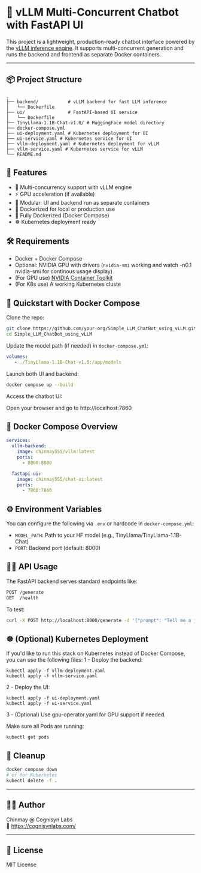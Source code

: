 # 🧠 vLLM Multi-Concurrent Chatbot with FastAPI UI

This project is a lightweight, production-ready chatbot interface powered by the [vLLM inference engine](https://github.com/vllm-project/vllm). It supports multi-concurrent generation and runs the backend and frontend as separate Docker containers.

---

## 📦 Project Structure

```
.
├── backend/           # vLLM backend for fast LLM inference
│   └── Dockerfile
├── ui/                # FastAPI-based UI service
│   └── Dockerfile
├── TinyLlama-1.1B-Chat-v1.0/ # HuggingFace model directory
├── docker-compose.yml
├── ui-deployment.yaml # Kubernetes deployment for UI
├── ui-service.yaml # Kubernetes service for UI
├── vllm-deployment.yaml # Kubernetes deployment for vLLM
├── vllm-service.yaml # Kubernetes service for vLLM
└── README.md
```

## 🚀 Features

- 🔁 Multi-concurrency support with vLLM engine  
- ⚡ GPU acceleration (if available)  
- 🔌 Modular: UI and backend run as separate containers  
- 🐳 Dockerized for local or production use
- 🐳 Fully Dockerized (Docker Compose)  
- ☸️ Kubernetes deployment ready  

## 🛠️ Requirements

- Docker + Docker Compose  
- Optional: NVIDIA GPU with drivers (`nvidia-smi` working and watch -n0.1 nvidia-smi for continous usage display)  
- (For GPU use) [NVIDIA Container Toolkit](https://docs.nvidia.com/datacenter/cloud-native/container-toolkit/install-guide.html)  
- (For K8s use) A working Kubernetes cluste 

## 🧪 Quickstart with Docker Compose

Clone the repo:

```bash
git clone https://github.com/your-org/Simple_LLM_ChatBot_using_vLLM.git
cd Simple_LLM_ChatBot_using_vLLM
```

Update the model path (if needed) in `docker-compose.yml`:

```yaml
volumes:
   - ./TinyLlama-1.1B-Chat-v1.0:/app/models
```

Launch both UI and backend:

```bash
docker compose up --build
```

Access the chatbot UI:

Open your browser and go to http://localhost:7860

## 🐳 Docker Compose Overview

```yaml
services:
  vllm-backend:
    image: chinmay555/vllm:latest
    ports:
      - 8000:8000

  fastapi-ui:
    image: chinmay555/chat-ui:latest
    ports:
      - 7860:7860
```

## ⚙️ Environment Variables

You can configure the following via `.env` or hardcode in `docker-compose.yml`:

- `MODEL_PATH`: Path to your HF model (e.g., TinyLlama/TinyLlama-1.1B-Chat)  
- `PORT`: Backend port (default: 8000)  

## 🧑‍💻 API Usage

The FastAPI backend serves standard endpoints like:

```bash
POST /generate
GET  /health
```

To test:

```bash
curl -X POST http://localhost:8000/generate -d '{"prompt": "Tell me a joke"}'
```

## ☸️ (Optional) Kubernetes Deployment

If you'd like to run this stack on Kubernetes instead of Docker Compose, you can use the following files:
1 - Deploy the backend:
```
kubectl apply -f vllm-deployment.yaml
kubectl apply -f vllm-service.yaml
```
2 - Deploy the UI:
```
kubectl apply -f ui-deployment.yaml
kubectl apply -f ui-service.yaml
```
3 - (Optional) Use gpu-operator.yaml for GPU support if needed.

Make sure all Pods are running:

```
kubectl get pods

```


## 🧼 Cleanup

```bash
docker compose down
# or for Kubernetes
kubectl delete -f .
```

---

## 👨‍💻 Author

Chinmay @ Cognisyn Labs  
🔬 https://cognisynlabs.com/

---

## 🧪 License

MIT License
